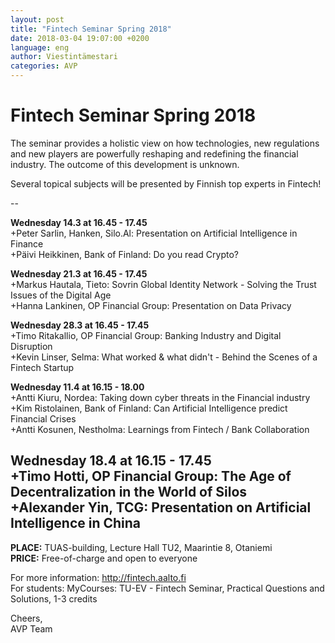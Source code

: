 ```yaml
---
layout: post
title: "Fintech Seminar Spring 2018"
date: 2018-03-04 19:07:00 +0200
language: eng
author: Viestintämestari
categories: AVP
---
```

# Fintech Seminar Spring 2018

The seminar provides a holistic view on how technologies, new regulations and new players are powerfully reshaping and redefining the financial industry. The outcome of this development is unknown.

Several topical subjects will be presented by
Finnish top experts in Fintech!

--

**Wednesday 14.3  at 16.45 - 17.45**<br>
+Peter Sarlin, Hanken, Silo.Al: Presentation on Artificial Intelligence in Finance<br>
+Päivi Heikkinen, Bank of Finland: Do you read Crypto?

**Wednesday 21.3 at 16.45 - 17.45**<br>
+Markus Hautala, Tieto: Sovrin Global Identity Network - Solving the Trust Issues of the Digital Age<br>
+Hanna Lankinen, OP Financial Group: Presentation on Data Privacy

**Wednesday 28.3 at 16.45 - 17.45**<br>
+Timo Ritakallio, OP Financial Group: Banking Industry and Digital Disruption<br>
+Kevin Linser, Selma: What worked & what didn't - Behind the Scenes of a Fintech Startup

**Wednesday 11.4 at 16.15 - 18.00**<br>
+Antti Kiuru, Nordea: Taking down cyber threats in the Financial industry<br>
+Kim Ristolainen, Bank of Finland: Can Artificial Intelligence predict Financial Crises<br>
+Antti Kosunen, Nestholma: Learnings from Fintech / Bank Collaboration

**Wednesday 18.4 at 16.15 - 17.45**<br>
+Timo Hotti, OP Financial Group: The Age of Decentralization in the World of Silos<br>
+Alexander Yin, TCG: Presentation on Artificial Intelligence in China
--

**PLACE:** TUAS-building, Lecture Hall TU2, Maarintie 8, Otaniemi<br>
**PRICE:** Free-of-charge and open to everyone

For more information: <http://fintech.aalto.fi><br>
For students: MyCourses: TU-EV - Fintech Seminar, Practical Questions and Solutions, 1-3 credits

Cheers,<br>
AVP Team